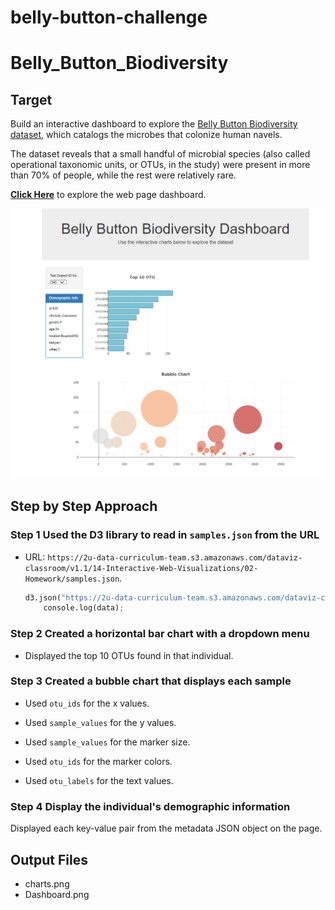 # belly-button-challenge
# Belly_Button_Biodiversity

## Target
Build an interactive dashboard to explore the [Belly Button Biodiversity dataset](http://robdunnlab.com/projects/belly-button-biodiversity/), which catalogs the microbes that colonize human navels.<br/>

The dataset reveals that a small handful of microbial species (also called operational taxonomic units, or OTUs, in the study) were present in more than 70% of people, while the rest were relatively rare.<br/>

[**Click Here**]( https://ivarvani.github.io/belly-button-challenge/) to explore the web page dashboard. <br/>

 <img src="https://github.com/ivarvani/belly-button-challenge/blob/main/output_data/dashboard.png"><br/>

## Step by Step Approach

### Step 1 Used the D3 library to read in `samples.json` from the URL
* URL: `https://2u-data-curriculum-team.s3.amazonaws.com/dataviz-classroom/v1.1/14-Interactive-Web-Visualizations/02-Homework/samples.json`.<br/>

  ``` python 
  d3.json("https://2u-data-curriculum-team.s3.amazonaws.com/dataviz-classroom/v1.1/14-Interactive-Web-Visualizations/02-Homework/samples.json").then(function (data) {
      console.log(data);
  ```

### Step 2 Created a horizontal bar chart with a dropdown menu
  * Displayed the top 10 OTUs found in that individual.<br/>

### Step 3 Created a bubble chart that displays each sample

  * Used `otu_ids` for the x values.<br/>

  * Used `sample_values` for the y values.<br/>

  * Used `sample_values` for the marker size.<br/>

  * Used `otu_ids` for the marker colors.<br/>

  * Used `otu_labels` for the text values.<br/>

### Step 4 Display the individual's demographic information
Displayed each key-value pair from the metadata JSON object  on the page.<br/>

## Output Files
  - charts.png<br/>
  - Dashboard.png<br/>
